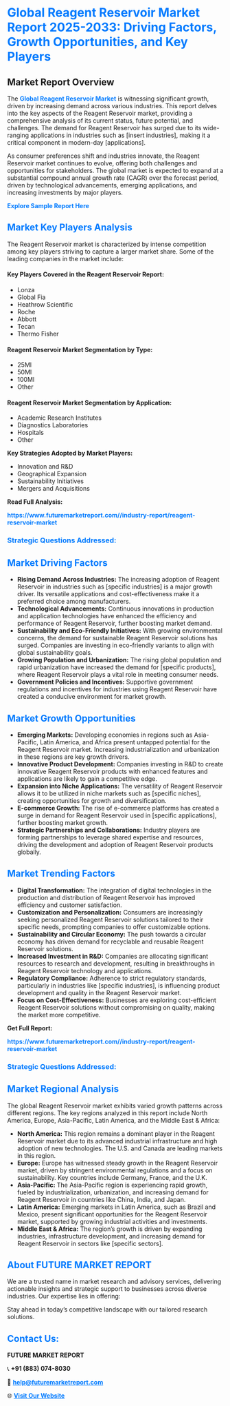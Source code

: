 <h1 style="color: #007BFF;">Global Reagent Reservoir Market Report 2025-2033: Driving Factors, Growth Opportunities, and Key Players</h1>

<section id="overview">
<h2>Market Report Overview</h2>
<p>The <a href="https://www.futuremarketreport.com//industry-report/reagent-reservoir-market" style="color: #007BFF; text-decoration: none;"><strong>Global Reagent Reservoir Market</strong></a> is witnessing significant growth, driven by increasing demand across various industries. This report delves into the key aspects of the Reagent Reservoir market, providing a comprehensive analysis of its current status, future potential, and challenges. The demand for Reagent Reservoir has surged due to its wide-ranging applications in industries such as [insert industries], making it a critical component in modern-day [applications].</p>
<p>As consumer preferences shift and industries innovate, the Reagent Reservoir market continues to evolve, offering both challenges and opportunities for stakeholders. The global market is expected to expand at a substantial compound annual growth rate (CAGR) over the forecast period, driven by technological advancements, emerging applications, and increasing investments by major players.</p>
</section>

<section id="overview">
<p><a href="https://www.futuremarketreport.com//request-sample/reportId=55698" style="color: #007BFF; text-decoration: none;"><strong>Explore Sample Report Here</strong></a></p>
</section>

<section id="key-players">
<h2 style="color: #007BFF;">Market Key Players Analysis</h2>
<p>The Reagent Reservoir market is characterized by intense competition among key players striving to capture a larger market share. Some of the leading companies in the market include:</p>
<h4>Key Players Covered in the Reagent Reservoir Report:</h4>
<ul><li>Lonza</li><li>Global Fia</li><li>Heathrow Scientific</li><li>Roche</li><li>Abbott</li><li>Tecan</li><li>Thermo Fisher</li></ul>
<h4>Reagent Reservoir Market Segmentation by Type:</h4>
<ul><li>25Ml</li><li>50Ml</li><li>100Ml</li><li>Other</li></ul>

<h4>Reagent Reservoir Market Segmentation by Application:</h4>
<ul><li>Academic Research Institutes</li><li>Diagnostics Laboratories</li><li>Hospitals</li><li>Other</li></ul>
<p><strong>Key Strategies Adopted by Market Players:</strong></p>
<ul>
<li>Innovation and R&D</li>
<li>Geographical Expansion</li>
<li>Sustainability Initiatives</li>
<li>Mergers and Acquisitions</li>
</ul>
</section>

<section>
<p><strong>Read Full Analysis: </strong></p><a href="https://www.futuremarketreport.com//industry-report/reagent-reservoir-market" style="color: #007BFF; text-decoration: none;"><strong>https://www.futuremarketreport.com//industry-report/reagent-reservoir-market</strong></a>
<h3 style="color: #007BFF;">Strategic Questions Addressed:</h3>
</section>

<section id="driving-factors">
<h2 style="color: #007BFF;">Market Driving Factors</h2>
<ul>
<li><strong>Rising Demand Across Industries:</strong> The increasing adoption of Reagent Reservoir in industries such as [specific industries] is a major growth driver. Its versatile applications and cost-effectiveness make it a preferred choice among manufacturers.</li>
<li><strong>Technological Advancements:</strong> Continuous innovations in production and application technologies have enhanced the efficiency and performance of Reagent Reservoir, further boosting market demand.</li>
<li><strong>Sustainability and Eco-Friendly Initiatives:</strong> With growing environmental concerns, the demand for sustainable Reagent Reservoir solutions has surged. Companies are investing in eco-friendly variants to align with global sustainability goals.</li>
<li><strong>Growing Population and Urbanization:</strong> The rising global population and rapid urbanization have increased the demand for [specific products], where Reagent Reservoir plays a vital role in meeting consumer needs.</li>
<li><strong>Government Policies and Incentives:</strong> Supportive government regulations and incentives for industries using Reagent Reservoir have created a conducive environment for market growth.</li>
</ul>
</section>

<section id="growth-opportunities">
<h2 style="color: #007BFF;">Market Growth Opportunities</h2>
<ul>
<li><strong>Emerging Markets:</strong> Developing economies in regions such as Asia-Pacific, Latin America, and Africa present untapped potential for the Reagent Reservoir market. Increasing industrialization and urbanization in these regions are key growth drivers.</li>
<li><strong>Innovative Product Development:</strong> Companies investing in R&D to create innovative Reagent Reservoir products with enhanced features and applications are likely to gain a competitive edge.</li>
<li><strong>Expansion into Niche Applications:</strong> The versatility of Reagent Reservoir allows it to be utilized in niche markets such as [specific niches], creating opportunities for growth and diversification.</li>
<li><strong>E-commerce Growth:</strong> The rise of e-commerce platforms has created a surge in demand for Reagent Reservoir used in [specific applications], further boosting market growth.</li>
<li><strong>Strategic Partnerships and Collaborations:</strong> Industry players are forming partnerships to leverage shared expertise and resources, driving the development and adoption of Reagent Reservoir products globally.</li>
</ul>
</section>

<section id="trending-factors">
<h2 style="color: #007BFF;">Market Trending Factors</h2>
<ul>
<li><strong>Digital Transformation:</strong> The integration of digital technologies in the production and distribution of Reagent Reservoir has improved efficiency and customer satisfaction.</li>
<li><strong>Customization and Personalization:</strong> Consumers are increasingly seeking personalized Reagent Reservoir solutions tailored to their specific needs, prompting companies to offer customizable options.</li>
<li><strong>Sustainability and Circular Economy:</strong> The push towards a circular economy has driven demand for recyclable and reusable Reagent Reservoir solutions.</li>
<li><strong>Increased Investment in R&D:</strong> Companies are allocating significant resources to research and development, resulting in breakthroughs in Reagent Reservoir technology and applications.</li>
<li><strong>Regulatory Compliance:</strong> Adherence to strict regulatory standards, particularly in industries like [specific industries], is influencing product development and quality in the Reagent Reservoir market.</li>
<li><strong>Focus on Cost-Effectiveness:</strong> Businesses are exploring cost-efficient Reagent Reservoir solutions without compromising on quality, making the market more competitive.</li>
</ul>
</section>

<section>
<p><strong>Get Full Report: </strong></p><a href="https://www.futuremarketreport.com//industry-report/reagent-reservoir-market" style="color: #007BFF; text-decoration: none;"><strong>https://www.futuremarketreport.com//industry-report/reagent-reservoir-market</strong></a>
<h3 style="color: #007BFF;">Strategic Questions Addressed:</h3>
</section>


<section id="regional-analysis">
<h2 style="color: #007BFF;">Market Regional Analysis</h2>
<p>The global Reagent Reservoir market exhibits varied growth patterns across different regions. The key regions analyzed in this report include North America, Europe, Asia-Pacific, Latin America, and the Middle East & Africa:</p>
<ul>
<li><strong>North America:</strong> This region remains a dominant player in the Reagent Reservoir market due to its advanced industrial infrastructure and high adoption of new technologies. The U.S. and Canada are leading markets in this region.</li>
<li><strong>Europe:</strong> Europe has witnessed steady growth in the Reagent Reservoir market, driven by stringent environmental regulations and a focus on sustainability. Key countries include Germany, France, and the U.K.</li>
<li><strong>Asia-Pacific:</strong> The Asia-Pacific region is experiencing rapid growth, fueled by industrialization, urbanization, and increasing demand for Reagent Reservoir in countries like China, India, and Japan.</li>
<li><strong>Latin America:</strong> Emerging markets in Latin America, such as Brazil and Mexico, present significant opportunities for the Reagent Reservoir market, supported by growing industrial activities and investments.</li>
<li><strong>Middle East & Africa:</strong> The region’s growth is driven by expanding industries, infrastructure development, and increasing demand for Reagent Reservoir in sectors like [specific sectors].</li>
</ul>
</section>

<footer>
<h2 style="color: #007BFF;">About FUTURE MARKET REPORT</h2>
<p>We are a trusted name in market research and advisory services, delivering actionable insights and strategic support to businesses across diverse industries. Our expertise lies in offering:</p>

<p>Stay ahead in today’s competitive landscape with our tailored research solutions.</p>

<h2 style="color: #007BFF;">Contact Us:</h2>
<p><strong>FUTURE MARKET REPORT</strong></p>
<p>📞 <strong>+91 (883) 074-8030</strong></p>
<p>📧 <strong><a href="mailto:help@futuremarketreport.com" style="color: #007BFF;">help@futuremarketreport.com</a></strong></p>
<p>🌐 <strong><a href="https://www.futuremarketreport.com/" style="color: #007BFF;">Visit Our Website</a></strong></p>
</footer>